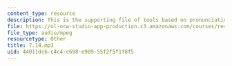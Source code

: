 ```yaml
---
content_type: resource
description: This is the supporting file of tools based on pronunciation practice.
file: https://ol-ocw-studio-app-production.s3.amazonaws.com/courses/res-21g-003-learning-chinese-a-foundation-course-in-mandarin-spring-2011/44011dc6c4c4c698e90955f2f5f1f8f5_7.14.mp3
file_type: audio/mpeg
resourcetype: Other
title: 7.14.mp3
uid: 44011dc6-c4c4-c698-e909-55f2f5f1f8f5
---
```

